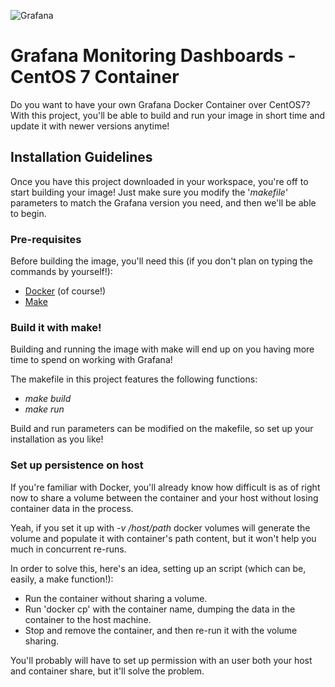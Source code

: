 ![Grafana](https://i.imgur.com/7sHvVLx.png)

# Grafana Monitoring Dashboards - CentOS 7 Container
Do you want to have your own Grafana Docker Container over CentOS7? With this project, you'll be able to build and run your image in short time and update it with newer versions anytime!

## Installation Guidelines
Once you have this project downloaded in your workspace, you're off to start building your image! Just make sure you modify the '*makefile*' parameters to match the Grafana version you need, and then we'll be able to begin.

### Pre-requisites
Before building the image, you'll need this (if you don't plan on typing the commands by yourself!):
- [Docker](https://www.docker.com/get-docker) (of course!)
- [Make](https://www.gnu.org/software/make/)

### Build it with make!
Building and running the image with make will end up on you having more time to spend on working with Grafana!

The makefile in this project features the following functions:
- *make build*
- *make run*

Build and run parameters can be modified on the makefile, so set up your installation as you like!

### Set up persistence on host
If you're familiar with Docker, you'll already know how difficult is as of right now to share a volume between the container and your host without losing container data in the process.

Yeah, if you set it up with *-v /host/path* docker volumes will generate the volume and populate it with container's path content, but it won't help you much in concurrent re-runs. 

In order to solve this, here's an idea, setting up an script (which can be, easily, a make function!):
- Run the container without sharing a volume.
- Run 'docker cp' with the container name, dumping the data in the container to the host machine.
- Stop and remove the container, and then re-run it with the volume sharing.

You'll probably will have to set up permission with an user both your host and container share, but it'll solve the problem.
